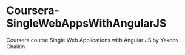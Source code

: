 # Coursera-SingleWebAppsWithAngularJS
Coursera course Single Web Applications with Angular JS by Yakoov Chaikin
